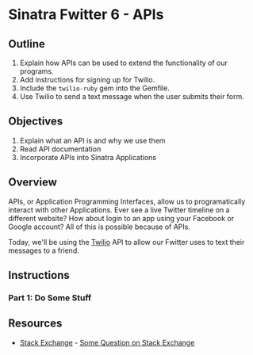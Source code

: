 # Sinatra Fwitter 6 -  APIs

## Outline
 1. Explain how APIs can be used to extend the functionality of our programs. 
 2. Add instructions for signing up for Twilio.
 3. Include the `twilio-ruby` gem into the Gemfile. 
 4. Use Twilio to send a text message when the user submits their form. 

## Objectives

1. Explain what an API is and why we use them
2. Read API documentation
3. Incorporate APIs into Sinatra Applications

## Overview

APIs, or Application Programming Interfaces, allow us to programatically interact with other Applications. Ever see a live Twitter timeline on a different website? How about login to an app using your Facebook or Google account? All of this is possible because of APIs. 

Today, we'll be using the [Twilio](https://www.twilio.com/) API to allow our Fwitter uses to text their messages to a friend. 

## Instructions

### Part 1: Do Some Stuff

## Resources

* [Stack Exchange](http://www.stackexchange.com) - [Some Question on Stack Exchange](http://www.stackexchange.com/questions/123)